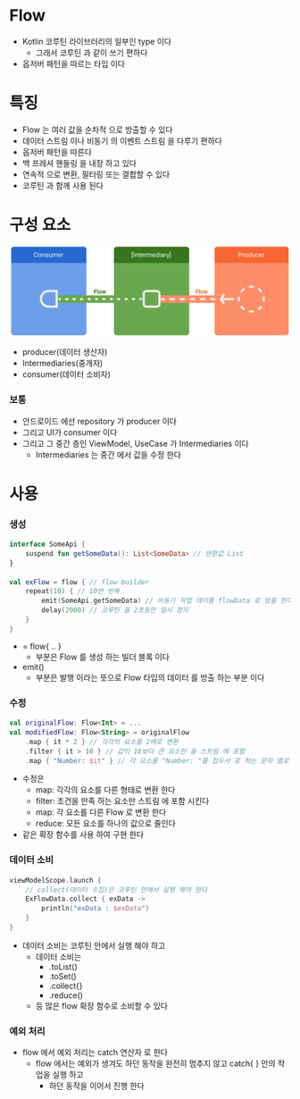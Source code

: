 # Flow

- Kotlin 코루틴 라이브러리의 일부인 type 이다
    - 그래서 코루틴 과 같이 쓰기 편하다
- 옵저버 패턴을 따르는 타입 이다

# 특징

- Flow 는 여러 값을 순차적 으로 방출할 수 있다
- 데이터 스트림 이나 비동기 의 이벤트 스트림 을 다루기 편하다
- 옵저버 패턴을 따른다
- 백 프레셔 핸들링 을 내장 하고 있다
- 연속적 으로 변환, 필터링 또는 결합할 수 있다
- 코루틴 과 함께 사용 된다

# 구성 요소

![img.png](../../../image/Flow.png)

- producer(데이터 생산자)
- Intermediaries(중개자)
- consumer(데이터 소비자)

### 보통

- 안드로이드 에선 repository 가 producer 이다
- 그리고 UI가 consumer 이다
- 그리고 그 중간 층인 ViewModel, UseCase 가 Intermediaries 이다
    - Intermediaries 는 중간 에서 값을 수정 한다

# 사용

### 생성

```kotlin
interface SomeApi {
    suspend fun getSomeData(): List<SomeData> // 반환값 List
}

val exFlow = flow { // flow builder
    repeat(10) { // 10번 반복 
        emit(SomeApi.getSomeData) // 비동기 작업 데이를 flowData 로 방출 한다
        delay(2000) // 코루틴 을 2초동안 일시 정지
    }
}
```

- = flow{ .. }
    - 부분은 Flow 를 생성 하는 빌더 블록 이다
- emit()
    - 부분은 발행 이라는 뜻으로 Flow 타입의 데이터 를 방출 하는 부분 이다

### 수정

```kotlin
val originalFlow: Flow<Int> = ...
val modifiedFlow: Flow<String> = originalFlow
    .map { it * 2 } // 각각의 요소를 2배로 변환
    .filter { it > 10 } // 값이 10보다 큰 요소만 을 스트림 에 포함
    .map { "Number: $it" } // 각 요소를 "Number: "를 접두사 로 하는 문자 열로 변환
```

- 수정은
    - map: 각각의 요소를 다른 형태로 변환 한다
    - filter: 조건을 만족 하는 요소만 스트림 에 포함 시킨다
    - map: 각 요소를 다른 Flow 로 변환 한다
    - reduce: 모든 요소를 하나의 값으로 줄인다
- 같은 확장 함수를 사용 하여 구현 한다

### 데이터 소비

```kotlin
viewModelScope.launch {
    // collect(데이터 수집)은 코루틴 안에서 실행 해야 한다
    ExFlowData.collect { exData ->
        println("exData : $exData")
    }
}
```

- 데이터 소비는 코루틴 안에서 실행 해야 하고
    - 데이터 소비는
        - .toList()
        - .toSet()
        - .collect{}
        - .reduce()
    - 등 많은 flow 확장 함수로 소비할 수 있다

### 예외 처리

- flow 에서 예외 처리는 catch 연산자 로 한다
  - flow 에서는 예외가 생겨도 하던 동작을 완전히 멈추지 않고 catch{ } 안의 작업을 실행 하고
    - 하던 동작을 이어서 진행 한다